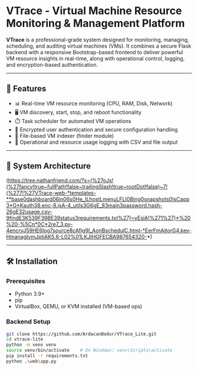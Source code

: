 # VTrace - Virtual Machine Resource Monitoring & Management Platform

**VTrace** is a professional-grade system designed for monitoring, managing, scheduling, and auditing virtual machines (VMs). It combines a secure Flask backend with a responsive Bootstrap-based frontend to deliver powerful VM resource insights in real-time, along with operational control, logging, and encryption-based authentication.

---

## 🚀 Features

- 📊 Real-time VM resource monitoring (CPU, RAM, Disk, Network)
- 🖥️ VM discovery, start, stop, and reboot functionality
- ⏱️ Task scheduler for automated VM operations
- 🔐 Encrypted user authentication and secure configuration handling
- 📁 File-based VM indexer (finder module)
- 📝 Operational and resource usage logging with CSV and file output

---

## 🧠 System Architecture

(https://tree.nathanfriend.com/?s=(%27oJs!(%27fancy!true~fullPath!false~trailingSlash!true~rootDot!false)~7!(%277!%27VTrace-web-*templates-**base0dashboard06in06s0He_ILhostLmenuLFLI0Bing0snapshots0IsCapp3*G*Kauth38.enc-8.jsA-4_utils3G6gE_83main3password.hash-26gE32usage.csv-9findE3K539F39BE39status3requirements.txt%27)~vEsiA!%271%27)*%20%20-%5Cn*0C*2re7_3.py-4encryJ59HE6log7source8cAfig9I_AonBschedulC.html-*EerFmAitorG4.key-HmanagIvmJptiAK5.6-L02%01LKJIHGFECBA987654320-*)

---

## 🛠️ Installation

### Prerequisites

- Python 3.9+
- pip
- VirtualBox, QEMU, or KVM installed (VM-based ops)

### Backend Setup

```bash
git clone https://github.com/ArdacanBodur/VTrace_Lite.git
cd vtrace-lite
python -m venv venv
source venv/bin/activate    # On Windows: venv\Scripts\activate
pip install -r requirements.txt
python .\web\app.py   

